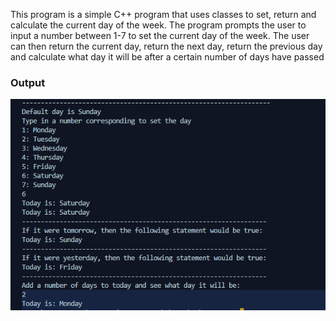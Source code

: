 This program is a simple C++ program that uses classes to set, return and calculate the current day of the week. The program prompts the user to input a number between 1-7 to set the current day of the week. The user can then return the current day, return the next day, return the previous day and calculate what day it will be after a certain number of days have passed

### Output
![alt text](output.png "Output")